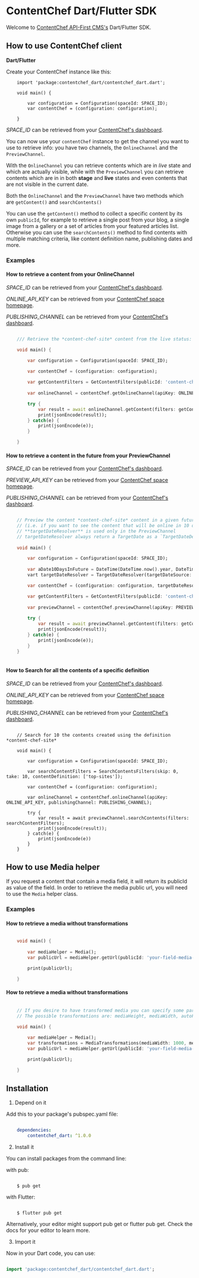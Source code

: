 # ContentChef Dart/Flutter SDK

Welcome to [ContentChef API-First CMS's](https://www.contentchef.io/) Dart/Flutter SDK.

## How to use ContentChef client

**Dart/Flutter**

Create your ContentChef instance like this:

```
    import 'package:contentchef_dart/contentchef_dart.dart';
    
    void main() {

        var configuration = Configuration(spaceId: SPACE_ID);
        var contentChef = (configuration: configuration);

    }
```

*SPACE_ID* can be retrieved from your [ContentChef's dashboard](https://app.contentchef.io/).

You can now use your `contentChef` instance to get the channel you want to use to retrieve info: you have two channels, the `OnlineChannel` and the `PreviewChannel`.

With the `OnlineChannel` you can retrieve contents which are in _live_ state and which are actually visible, while with the `PreviewChannel` you can retrieve contents which are in in both **stage** and **live** states and even contents that are not visible in the current date.

Both the `OnlineChannel` and the `PreviewChannel` have two methods which are `getContent()` and `searchContents()`

You can use the `getContent()` method to collect a specific content by its own `publicId`, for example to retrieve a single post from your blog, a single image from a gallery or a set of articles from your featured articles list. Otherwise you can use the `searchContents()` method to find contents with multiple matching criteria, like content definition name, publishing dates and more.

### Examples

#### How to retrieve a content from your OnlineChannel

*SPACE_ID* can be retrieved from your [ContentChef's dashboard](https://app.contentchef.io/).

*ONLINE_API_KEY* can be retrieved from your [ContentChef space homepage](https://app.contentchef.io).

*PUBLISHING_CHANNEL* can be retrieved from your [ContentChef's dashboard](https://app.contentchef.io).

``` dart

    /// Retrieve the *content-chef-site* content from the live status:

    void main() {

        var configuration = Configuration(spaceId: SPACE_ID);
        
        var contentChef = (configuration: configuration);

        var getContentFilters = GetContentFilters(publicId: 'content-chef-site');
    
        var onlineChannel = contentChef.getOnlineChannel(apiKey: ONLINE_API_KEY, publishingChannel: PUBLISHING_CHANNEL);

        try {
            var result = await onlineChannel.getContent(filters: getContentFilters);
            print(jsonEncode(result));
        } catch(e) { 
            print(jsonEncode(e));
        }

    }

```

#### How to retrieve a content in the future from your PreviewChannel

*SPACE_ID* can be retrieved from your [ContentChef's dashboard](https://app.contentchef.io/).

*PREVIEW_API_KEY* can be retrieved from your [ContentChef space homepage](https://app.contentchef.io).

*PUBLISHING_CHANNEL* can be retrieved from your [ContentChef's dashboard](https://app.contentchef.io).

``` dart

    // Preview the content *content-chef-site* content in a given future date from the live status
    // (i.e. if you want to see the content that will be online in 10 days)
    // **targetDateResolver** is used only in the PreviewChannel
    // targetDateResolver always return a TargetDate as a `TargetDateDef` so that you can change your date dynamically without caring to create a new ContentChef instance
    
    void main() {

        var configuration = Configuration(spaceId: SPACE_ID);
        
        var aDate10DaysInFuture = DateTime(DateTime.now().year, DateTime.now().month, DateTime.now().day + 10);
        vart targetDateResolver = TargetDateResolver(targetDateSource: aDate10DaysInFuture.toIso8601String());

        var contentChef = (configuration: configuration, targetDateResolver: targetDateResolver);

        var getContentFilters = GetContentFilters(publicId: 'content-chef-site');
        
        var previewChannel = contentChef.previewChannel(apiKey: PREVIEW_API_KEY, publishingChannel: PUBLISHING_CHANNEL, status: PublishingStatus.live);
        
        try {
            var result = await previewChannel.getContent(filters: getContentFilters);
            print(jsonEncode(result));
        } catch(e) { 
            print(jsonEncode(e));
        }
    }
      
```

#### How to Search for all the contents of a specific definition

*SPACE_ID* can be retrieved from your [ContentChef's dashboard](https://app.contentchef.io/).

*ONLINE_API_KEY* can be retrieved from your [ContentChef space homepage](https://app.contentchef.io).

*PUBLISHING_CHANNEL* can be retrieved from your [ContentChef's dashboard](https://app.contentchef.io).

```
 
    // Search for 10 the contents created using the definition *content-chef-site*
   
    void main() {

        var configuration = Configuration(spaceId: SPACE_ID);

        var searchContentFilters = SearchContentsFilters(skip: 0, take: 10, contentDefinition: ['top-sites']);

        var contentChef = (configuration: configuration);
        
        var onlineChannel = contentChef.onlineChannel(apiKey: ONLINE_API_KEY, publishingChannel: PUBLISHING_CHANNEL);
        
        try {
            var result = await previewChannel.searchContents(filters: searchContentFilters);
            print(jsonEncode(result));
        } catch(e) { 
            print(jsonEncode(e))
        }
    }

```

## How to use Media helper

 If you request a content that contain a media field, it will return its publicId as value of the field.
 In order to retrieve the media public url, you will need to use the `Media` helper class.
 
### Examples 

#### How to retrieve a media without transformations

``` dart

    void main() {
    
        var mediaHelper = Media();
        var publicUrl = mediaHelper.getUrl(publicId: 'your-field-media-publicId')

        print(publicUrl);

    }

```

#### How to retrieve a media without transformations

``` dart
    
    // If you desire to have transformed media you can specify some parameters with the transformation parameter while getting your media publicUrl.
    // The possible transformations are: mediaHeight, mediaWidth, autoFormat and mediaFormat, for more information refer to `MediaTransformations` class

    void main() {
    
        var mediaHelper = Media();
        var transformations = MediaTransformations(mediaWidth: 1000, mediaHeight: 1000);
        var publicUrl = mediaHelper.getUrl(publicId: 'your-field-media-publicId', transformations: transformations);

        print(publicUrl);

    }

```


## Installation

1. Depend on it
    
Add this to your package's pubspec.yaml file:

``` yaml

    dependencies:
        contentchef_dart: ^1.0.0

```

2. Install it

You can install packages from the command line:

with pub:

```shell

    $ pub get

```

with Flutter:

```shell

    $ flutter pub get

```

Alternatively, your editor might support pub get or flutter pub get. Check the docs for your editor to learn more.

3. Import it

Now in your Dart code, you can use:

``` dart

import 'package:contentchef_dart/contentchef_dart.dart';

```
  
